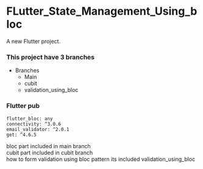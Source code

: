 # FLutter_State_Management_Using_bloc

A new Flutter project.

### This project have 3 branches 
 - Branches
   - Main
   - cubit
   - validation_using_bloc

### Flutter pub 
```
flutter_bloc: any
connectivity: ^3.0.6
email_validator: ^2.0.1
get: ^4.6.5

```

<p>   bloc part included in main branch <br> cubit part included in cubit branch <br> how to form validation using bloc pattern its included validation_using_bloc </>
